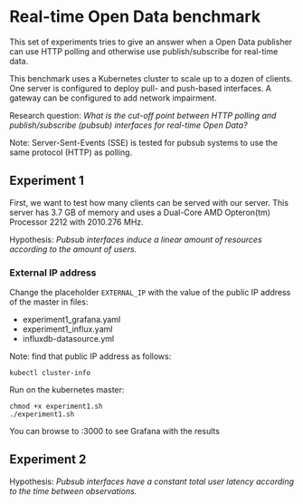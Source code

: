 # Real-time Open Data benchmark

This set of experiments tries to give an answer when a Open Data publisher can use HTTP polling and otherwise use publish/subscribe for real-time data.

This benchmark uses a Kubernetes cluster to scale up to a dozen of clients.
One server is configured to deploy pull- and push-based interfaces.
A gateway can be configured to add network impairment. 

Research question: *What is the cut-off point between HTTP polling and publish/subscribe (pubsub) interfaces for real-time Open Data?*

Note: Server-Sent-Events (SSE) is tested for pubsub systems to use the same protocol (HTTP) as polling.

## Experiment 1

First, we want to test how many clients can be served with our server.
This server has 3.7 GB of memory and uses a Dual-Core AMD Opteron(tm) Processor 2212 with 2010.276 MHz.

Hypothesis: *Pubsub interfaces induce a linear amount of resources according to the amount of users.*

### External IP address
Change the placeholder `EXTERNAL_IP` with the value of the public IP address of the master in files:
* experiment1_grafana.yaml
* experiment1_influx.yaml
* influxdb-datasource.yml

Note: find that public IP address as follows:
```
kubectl cluster-info
```

Run on the kubernetes master:
```
chmod +x experiment1.sh
./experiment1.sh
```

You can browse to <externalIP>:3000 to see Grafana with the results
	
## Experiment 2

Hypothesis: *Pubsub interfaces have a constant total user latency according to the time between observations.*

